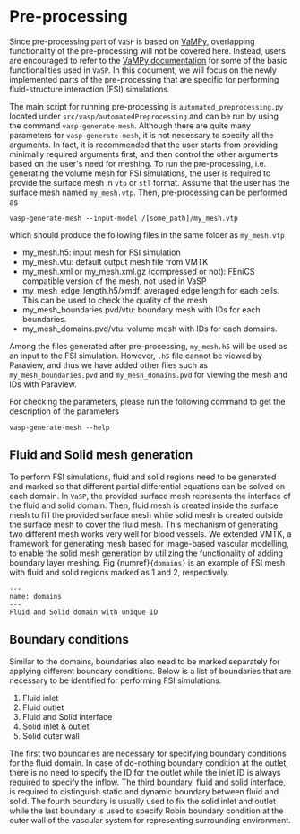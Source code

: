 # Pre-processing

Since pre-processing part of `VaSP` is based on [VaMPy](https://github.com/KVSlab/VaMPy), overlapping functionality of the pre-processing will not be covered here. Instead, users are encouraged to refer to the [VaMPy documentation](https://kvslab.github.io/VaMPy/preprocess.html) for some of the basic functionalities used in `VaSP`. In this document, we will focus on the newly implemented parts of the pre-processing that are specific for performing fluid-structure interaction (FSI) simulations.

The main script for running pre-processing is `automated_preprocessing.py` located under `src/vasp/automatedPreprocessing` and can be run by using the command `vasp-generate-mesh`. Although there are quite many parameters for `vasp-generate-mesh`, it is not necessary to specify all the arguments. In fact, it is recommended that the user starts from providing minimally required arguments first, and then control the other arguments based on the user's need for meshing. To run the pre-processing, i.e. generating the volume mesh for FSI simulations, the user is required to provide the surface mesh in `vtp` or `stl` format. Assume that the user has the surface mesh named `my_mesh.vtp`. Then, pre-processing can be performed as

``` console
vasp-generate-mesh --input-model /[some_path]/my_mesh.vtp
```

which should produce the following files in the same folder as `my_mesh.vtp`

<ul>
  <li>my_mesh.h5: input mesh for FSI simulation</li>
  <li>my_mesh.vtu: default output mesh file from VMTK</li>
  <li>my_mesh.xml or my_mesh.xml.gz (compressed or not): FEniCS compatible version of the mesh, not used in VaSP</li>
  <li>my_mesh_edge_length.h5/xmdf: averaged edge length for each cells. This can be used to check the quality of the mesh</li>
  <li>my_mesh_boundaries.pvd/vtu: boundary mesh with IDs for each boundaries.</li>
  <li>my_mesh_domains.pvd/vtu: volume mesh with IDs for each domains.</li>
</ul>

Among the files generated after pre-processing, `my_mesh.h5` will be used as an input to the FSI simulation. However, `.h5` file cannot be viewed by Paraview, and thus we have added other files such as `my_mesh_boundaries.pvd` and `my_mesh_domains.pvd` for viewing the mesh and IDs with Paraview.

For checking the parameters, please run the following command to get the description of the parameters

``` console
vasp-generate-mesh --help
```

##  Fluid and Solid mesh generation

To perform FSI simulations, fluid and solid regions need to be generated and marked so that different partial differential equations can be solved on each domain. In `VaSP`, the provided surface mesh represents the interface of the fluid and solid domain. Then, fluid mesh is created inside the surface mesh to fill the provided surface mesh while solid mesh is created outside the surface mesh to cover the fluid mesh. This mechanism of generating two different mesh works very well for blood vessels. We extended VMTK, a framework for generating mesh based for image-based vascular modelling, to enable the solid mesh generation by utilizing the functionality of adding boundary layer meshing. Fig {numref}`{domains}` is an example of FSI mesh with fluid and solid regions marked as 1 and 2, respectively.

```{figure} figures/case9_domain_ids.png
---
name: domains
---
Fluid and Solid domain with unique ID
```

## Boundary conditions

Similar to the domains, boundaries also need to be marked separately for applying different boundary conditions. Below is a list of boundaries that are necessary to be identified for performing FSI simulations. 

<ol>
  <li>Fluid inlet</li>
  <li>Fluid outlet</li>
  <li>Fluid and Solid interface</li>
  <li>Solid inlet & outlet</li>
  <li>Solid outer wall</li>
</ol>

The first two boundaries are necessary for specifying boundary conditions for the fluid domain. In case of do-nothing boundary condition at the outlet, there is no need to specify the ID for the outlet while the inlet ID is always required to specify the inflow. The third boundary, fluid and solid interface, is required to distinguish static and dynamic boundary between fluid and solid. The fourth boundary is usually used to fix the solid inlet and outlet while the last boundary is used to specify Robin boundary condition at the outer wall of the vascular system for representing surrounding environment.

